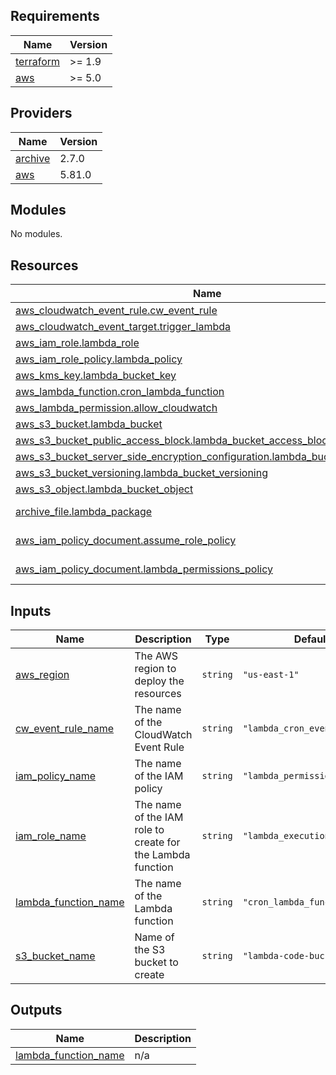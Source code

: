 <!-- BEGIN_TF_DOCS -->
## Requirements

| Name | Version |
|------|---------|
| <a name="requirement_terraform"></a> [terraform](#requirement\_terraform) | >= 1.9 |
| <a name="requirement_aws"></a> [aws](#requirement\_aws) | >= 5.0 |

## Providers

| Name | Version |
|------|---------|
| <a name="provider_archive"></a> [archive](#provider\_archive) | 2.7.0 |
| <a name="provider_aws"></a> [aws](#provider\_aws) | 5.81.0 |

## Modules

No modules.

## Resources

| Name | Type |
|------|------|
| [aws_cloudwatch_event_rule.cw_event_rule](https://registry.terraform.io/providers/hashicorp/aws/latest/docs/resources/cloudwatch_event_rule) | resource |
| [aws_cloudwatch_event_target.trigger_lambda](https://registry.terraform.io/providers/hashicorp/aws/latest/docs/resources/cloudwatch_event_target) | resource |
| [aws_iam_role.lambda_role](https://registry.terraform.io/providers/hashicorp/aws/latest/docs/resources/iam_role) | resource |
| [aws_iam_role_policy.lambda_policy](https://registry.terraform.io/providers/hashicorp/aws/latest/docs/resources/iam_role_policy) | resource |
| [aws_kms_key.lambda_bucket_key](https://registry.terraform.io/providers/hashicorp/aws/latest/docs/resources/kms_key) | resource |
| [aws_lambda_function.cron_lambda_function](https://registry.terraform.io/providers/hashicorp/aws/latest/docs/resources/lambda_function) | resource |
| [aws_lambda_permission.allow_cloudwatch](https://registry.terraform.io/providers/hashicorp/aws/latest/docs/resources/lambda_permission) | resource |
| [aws_s3_bucket.lambda_bucket](https://registry.terraform.io/providers/hashicorp/aws/latest/docs/resources/s3_bucket) | resource |
| [aws_s3_bucket_public_access_block.lambda_bucket_access_block](https://registry.terraform.io/providers/hashicorp/aws/latest/docs/resources/s3_bucket_public_access_block) | resource |
| [aws_s3_bucket_server_side_encryption_configuration.lambda_bucket_encryption](https://registry.terraform.io/providers/hashicorp/aws/latest/docs/resources/s3_bucket_server_side_encryption_configuration) | resource |
| [aws_s3_bucket_versioning.lambda_bucket_versioning](https://registry.terraform.io/providers/hashicorp/aws/latest/docs/resources/s3_bucket_versioning) | resource |
| [aws_s3_object.lambda_bucket_object](https://registry.terraform.io/providers/hashicorp/aws/latest/docs/resources/s3_object) | resource |
| [archive_file.lambda_package](https://registry.terraform.io/providers/hashicorp/archive/latest/docs/data-sources/file) | data source |
| [aws_iam_policy_document.assume_role_policy](https://registry.terraform.io/providers/hashicorp/aws/latest/docs/data-sources/iam_policy_document) | data source |
| [aws_iam_policy_document.lambda_permissions_policy](https://registry.terraform.io/providers/hashicorp/aws/latest/docs/data-sources/iam_policy_document) | data source |

## Inputs

| Name | Description | Type | Default | Required |
|------|-------------|------|---------|:--------:|
| <a name="input_aws_region"></a> [aws\_region](#input\_aws\_region) | The AWS region to deploy the resources | `string` | `"us-east-1"` | no |
| <a name="input_cw_event_rule_name"></a> [cw\_event\_rule\_name](#input\_cw\_event\_rule\_name) | The name of the CloudWatch Event Rule | `string` | `"lambda_cron_event_rule"` | no |
| <a name="input_iam_policy_name"></a> [iam\_policy\_name](#input\_iam\_policy\_name) | The name of the IAM policy | `string` | `"lambda_permissions_policy"` | no |
| <a name="input_iam_role_name"></a> [iam\_role\_name](#input\_iam\_role\_name) | The name of the IAM role to create for the Lambda function | `string` | `"lambda_execution_role"` | no |
| <a name="input_lambda_function_name"></a> [lambda\_function\_name](#input\_lambda\_function\_name) | The name of the Lambda function | `string` | `"cron_lambda_function"` | no |
| <a name="input_s3_bucket_name"></a> [s3\_bucket\_name](#input\_s3\_bucket\_name) | Name of the S3 bucket to create | `string` | `"lambda-code-bucket"` | no |

## Outputs

| Name | Description |
|------|-------------|
| <a name="output_lambda_function_name"></a> [lambda\_function\_name](#output\_lambda\_function\_name) | n/a |
<!-- END_TF_DOCS -->

